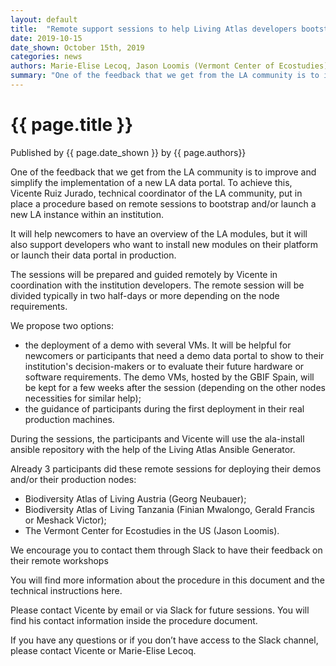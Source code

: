 ```yaml
---
layout: default
title:  "Remote support sessions to help Living Atlas developers bootstrapping and launching their new national or thematic data portal"
date: 2019-10-15
date_shown: October 15th, 2019
categories: news
authors: Marie-Elise Lecoq, Jason Loomis (Vermont Center of Ecostudies) and Vicente Ruiz Jurado
summary: "One of the feedback that we get from the LA community is to improve and simplify the implementation of a new LA data portal. To achieve this, Vicente Ruiz Jurado, technical coordinator of the LA community, put in place a procedure based on remote sessions to bootstrap and/or launch a new LA instance within an institution."
---
```


# {{ page.title }}

Published by {{ page.date_shown }} by {{ page.authors}}

One of the feedback that we get from the LA community is to improve and simplify the implementation of a new LA data portal. To achieve this, Vicente Ruiz Jurado, technical coordinator of the LA community, put in place a procedure based on remote sessions to bootstrap and/or launch a new LA instance within an institution.

It will help newcomers to have an overview of the LA modules, but it will also support developers who want to install new modules on their platform or launch their data portal in production.

The sessions will be prepared and guided remotely by Vicente in coordination with the institution developers. The remote session will be divided typically in two half-days or more depending on the node requirements.

We propose two options:

* the deployment of a demo with several VMs. It will be helpful for newcomers or participants that need a demo data portal to show to their institution's decision-makers or to evaluate their future hardware or software requirements. The demo VMs, hosted by the GBIF Spain, will be kept for a few weeks after the session (depending on the other nodes necessities for similar help);
* the guidance of participants during the first deployment in their real production machines.

During the sessions, the participants and Vicente will use the ala-install ansible repository with the help of the Living Atlas Ansible Generator.

Already 3 participants did these remote sessions for deploying their demos and/or their production nodes:

 * Biodiversity Atlas of Living Austria (Georg Neubauer);
 * Biodiversity Atlas of Living Tanzania (Finian Mwalongo, Gerald Francis or Meshack Victor);
 * The Vermont Center for Ecostudies in the US (Jason Loomis).

We encourage you to contact them through Slack to have their feedback on their remote workshops

You will find more information about the procedure in this document and the technical instructions here.

Please contact Vicente by email or via Slack for future sessions. You will find his contact information inside the procedure document.

If you have any questions or if you don’t have access to the Slack channel, please contact Vicente or Marie-Elise Lecoq.